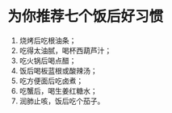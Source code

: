 # 为你推荐七个饭后好习惯

1. 烧烤后吃根油条；
2. 吃得太油腻，喝杯西葫芦汁；
3. 吃火锅后喝点醋；
4. 饭后喝板蓝根或酸辣汤；
5. 吃方便面后吃卤煮；
6. 吃蟹后，喝生姜红糖水；
7. 润肺止咳，饭后吃个茄子。

